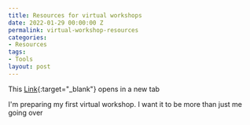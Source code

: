 ```yaml
---
title: Resources for virtual workshops
date: 2022-01-29 00:00:00 Z
permalink: virtual-workshop-resources
categories:
- Resources
tags:
- Tools
layout: post
---
```


This [Link](){:target="_blank"} opens in a new tab 

I'm preparing my first virtual workshop.
I want it to be more than just me going over 

